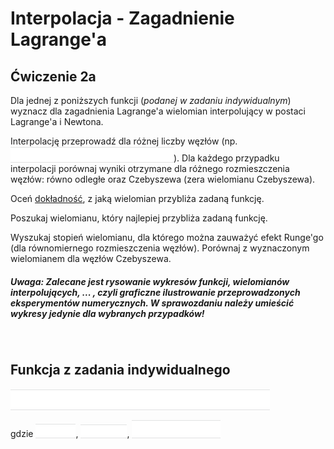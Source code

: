 # Interpolacja - Zagadnienie Lagrange'a
## Ćwiczenie 2a

Dla jednej z poniższych funkcji (*podanej w zadaniu indywidualnym*) wyznacz dla zagadnienia Lagrange'a wielomian interpolujący w postaci Lagrange'a i Newtona. 

Interpolację przeprowadź dla różnej liczby węzłów (np. <!-- $n = 3, 4, 5, 7, 10, 15, 20$ --> <img style="transform: translateY(0.1em); background: #0d1117;" src="..\svg\ZTnL16OEqr.svg">). Dla każdego przypadku interpolacji porównaj wyniki otrzymane dla różnego rozmieszczenia węzłów: równo odległe oraz Czebyszewa (zera wielomianu Czebyszewa).

Oceń <u>dokładność</u>, z jaką wielomian przybliża zadaną funkcję. 

Poszukaj wielomianu, który najlepiej przybliża zadaną funkcję.

Wyszukaj stopień wielomianu, dla którego można zauważyć efekt Runge'go (dla równomiernego rozmieszczenia węzłów). Porównaj z wyznaczonym wielomianem dla węzłów Czebyszewa.

##### *Uwaga*: Zalecane jest rysowanie wykresów funkcji, wielomianów interpolujących, ... , czyli graficzne ilustrowanie przeprowadzonych eksperymentów numerycznych. W sprawozdaniu należy umieścić wykresy jedynie dla wybranych przypadków!

<br>

## Funkcja z zadania indywidualnego

<!-- $f(x)=e^{-k\cdot sin(mx)}+k\cdot sin(mx) - 1$ --> <img style="transform: translateY(0.1em); background: #0d1117;" src="..\svg\y0AtuGGiA9.svg">

gdzie <!-- $k=2$ --> <img style="transform: translateY(0.1em); background: #0d1117;" src="..\svg\RyofpdR5HO.svg">, <!-- $m=2$ --> <img style="transform: translateY(0.1em); background: #0d1117;" src="..\svg\u3GNINVA2a.svg">, <!-- $x\in[-\pi,2\pi]$ --> <img style="transform: translateY(0.1em); background: #0d1117;" src="..\svg\hZqUPDs1Oz.svg">
